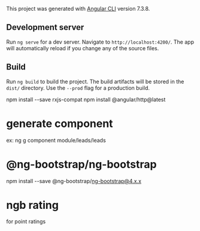 This project was generated with [Angular CLI](https://github.com/angular/angular-cli) version 7.3.8.

## Development server

Run `ng serve` for a dev server. Navigate to `http://localhost:4200/`. The app will automatically reload if you change any of the source files.

## Build

Run `ng build` to build the project. The build artifacts will be stored in the `dist/` directory. Use the `--prod` flag for a production build.

npm install --save rxjs-compat
npm install @angular/http@latest

# generate component 
ex: ng g component module/leads/leads

# @ng-bootstrap/ng-bootstrap
npm install --save @ng-bootstrap/ng-bootstrap@4.x.x

# ngb rating
for point ratings

